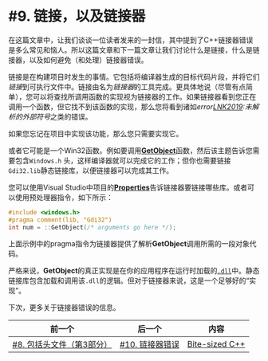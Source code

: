 # #9. 链接，以及链接器

在这篇文章中，让我们谈谈一位读者发来的一封信，其中提到了C++链接器错误是多么常见和恼人。所以这篇文章和下一篇文章让我们讨论什么是链接，什么是链接器，以及如何避免（和处理）链接器错误。

链接是在构建项目时发生的事情。它包括将编译器生成的目标代码片段，并将它们*链接*到可执行文件中。链接由名为*链接器*的工具完成。更具体地说（尽管有点简单），您可以将查找所调用函数的实现视为链接器的工作。如果链接器看到您正在调用一个函数，但它找不到该函数的实现，那么您将看到诸如*error[LNK2019](https://docs.microsoft.com/cpp/error-messages/tool-errors/linker-tools-error-lnk2019):未解析的外部符号*之类的错误。

如果您忘记在项目中实现该功能，那么您只需要实现它。

或者它可能是一个Win32函数。例如要调用[**GetObject**](https://docs.microsoft.com/windows/win32/api/wingdi/nf-wingdi-getobject)函数，然后该主题告诉您需要包含`Windows.h` 头，这样编译器就可以完成它的工作；但你也需要链接`Gdi32.lib`静态链接库，以便链接器可以完成其工作。

您可以使用Visual Studio中项目的[**Properties**](https://docs.microsoft.com/cpp/build/reference/property-pages-visual-cpp)告诉链接器要链接哪些库。或者可以使用预处理器指令，如下所示：

```cpp
#include <windows.h>
#pragma comment(lib, "Gdi32")
int num = ::GetObject(/* arguments go here */);
```

上面示例中的pragma指令为链接器提供了解析**GetObject**调用所需的一段对象代码。

严格来说，**GetObject**的真正实现是在你的应用程序在运行时加载的[`.dll`](https://docs.microsoft.com/windows/win32/dlls/dynamic-link-libraries)中。静态链接库包含加载和调用该`.dll`的逻辑。但对于链接器来说，这是一个足够好的“实现”。

下次，更多关于链接器错误的信息。

|前一个|后一个|内容|
|-|-|-|
|[#8. 包括头文件（第3部分）](008.md)|[#10. 链接器错误](010.md)|[Bite-sized C++](../../README.md)|
